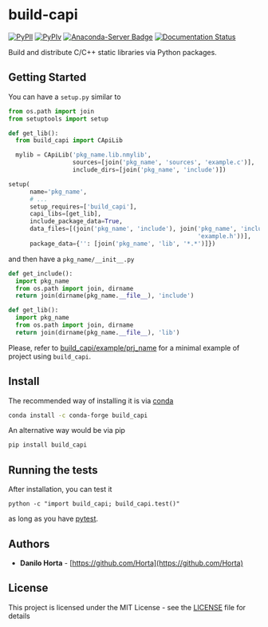 # build-capi

[![PyPIl](https://img.shields.io/pypi/l/build-capi.svg?style=flat-square)](https://pypi.python.org/pypi/build-capi/)
[![PyPIv](https://img.shields.io/pypi/v/build-capi.svg?style=flat-square)](https://pypi.python.org/pypi/build-capi/)
[![Anaconda-Server Badge](https://anaconda.org/conda-forge/ndarray_listener/badges/version.svg)](https://anaconda.org/conda-forge/ndarray_listener)
[![Documentation Status](https://readthedocs.org/projects/build-capi/badge/?style=flat-square&version=latest)](http://build-capi.readthedocs.io/en/latest/?badge=latest)

Build and distribute C/C++ static libraries via Python packages.

## Getting Started

You can have a ``setup.py`` similar to

```python
from os.path import join
from setuptools import setup

def get_lib():
  from build_capi import CApiLib

  mylib = CApiLib('pkg_name.lib.nmylib',
                  sources=[join('pkg_name', 'sources', 'example.c')],
                  include_dirs=[join('pkg_name', 'include')])

setup(
      name='pkg_name',
      # ...
      setup_requires=['build_capi'],
      capi_libs=[get_lib],
      include_package_data=True,
      data_files=[(join('pkg_name', 'include'), join('pkg_name', 'include',
                                                     'example.h'))],
      package_data={'': [join('pkg_name', 'lib', '*.*')]})
```

and then have a ``pkg_name/__init__.py``

```python
def get_include():
  import pkg_name
  from os.path import join, dirname
  return join(dirname(pkg_name.__file__), 'include')

def get_lib():
  import pkg_name
  from os.path import join, dirname
  return join(dirname(pkg_name.__file__), 'lib')
```

Please, refer to [build_capi/example/prj_name](build_capi/example/prj_name)
for a minimal example of project using ``build_capi``.

## Install

The recommended way of installing it is via
[conda](http://conda.pydata.org/docs/index.html)
```bash
conda install -c conda-forge build_capi
```

An alternative way would be via pip
```bash
pip install build_capi
```

## Running the tests

After installation, you can test it
```
python -c "import build_capi; build_capi.test()"
```
as long as you have [pytest](http://docs.pytest.org/en/latest/).

## Authors

* **Danilo Horta** - [https://github.com/Horta](https://github.com/Horta)

## License

This project is licensed under the MIT License - see the
[LICENSE](LICENSE) file for details
